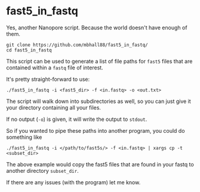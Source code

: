 # fast5_in_fastq
Yes, another Nanopore script. Because the world doesn't have enough of them.

    git clone https://github.com/mbhall88/fast5_in_fastq/
    cd fast5_in_fastq

This script can be used to generate a list of file paths for `fast5` files that are contained within a `fastq` file of interest.

It's pretty straight-forward to use:

    ./fast5_in_fastq -i <fast5_dir> -f <in.fastq> -o <out.txt>

The script will walk down into subdirectories as well, so you can just give it your directory containing all your files.

If no output (`-o`) is given, it will write the output to `stdout`. 

So if you wanted to pipe these paths into another program, you could do something like

    ./fast5_in_fastq -i </path/to/fast5s/> -f <in.fastq> | xargs cp -t <subset_dir>

The above example would copy the fast5 files that are found in your fastq to another directory `subset_dir`.

If there are any issues (with the program) let me know. 
